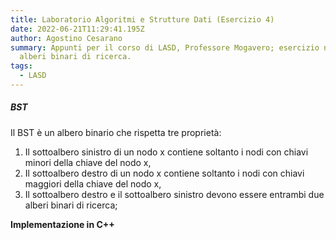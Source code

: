 ```yaml
---
title: Laboratorio Algoritmi e Strutture Dati (Esercizio 4)
date: 2022-06-21T11:29:41.195Z
author: Agostino Cesarano
summary: Appunti per il corso di LASD, Professore Mogavero; esercizio numero 4,
  alberi binari di ricerca.
tags:
  - LASD
---
```

##### BST

Il BST è un albero binario che rispetta tre proprietà:

1. Il sottoalbero sinistro di un nodo x contiene soltanto i nodi con chiavi minori della chiave del nodo x,
2. Il sottoalbero destro di un nodo x contiene soltanto i nodi con chiavi maggiori della chiave del nodo x,
3. Il sottoalbero destro e il sottoalbero sinistro devono essere entrambi due alberi binari di ricerca;

**Implementazione in C++**